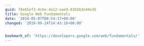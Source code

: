 ```yaml
---
guid: 78e65ef3-4c6e-4a12-aae9-83bbb3e44e36
title: Google Web Fundamentals
date: '2014-05-07T09:54:17+00:00'
changed: '2019-09-24T14:43:16+00:00'


bookmark_of: 'https://developers.google.com/web/fundamentals/'
---
```




